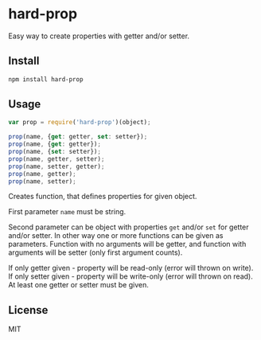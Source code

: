 # hard-prop

Easy way to create properties with getter and/or setter.

## Install

```bash
npm install hard-prop
```

## Usage

```js
var prop = require('hard-prop')(object);

prop(name, {get: getter, set: setter});
prop(name, {get: getter});
prop(name, {set: setter});
prop(name, getter, setter);
prop(name, setter, getter);
prop(name, getter);
prop(name, setter);
```

Creates function, that defines properties for given object.

First parameter `name` must be string.

Second parameter can be object with properties `get` and/or `set` for getter and/or setter. In other way one or more functions can be given as parameters. Function with no arguments will be getter, and function with arguments will be setter (only first argument counts).

If only getter given - property will be read-only (error will thrown on write). If only setter given - property will be write-only (error will thrown on read). At least one getter or setter must be given.


## License

MIT